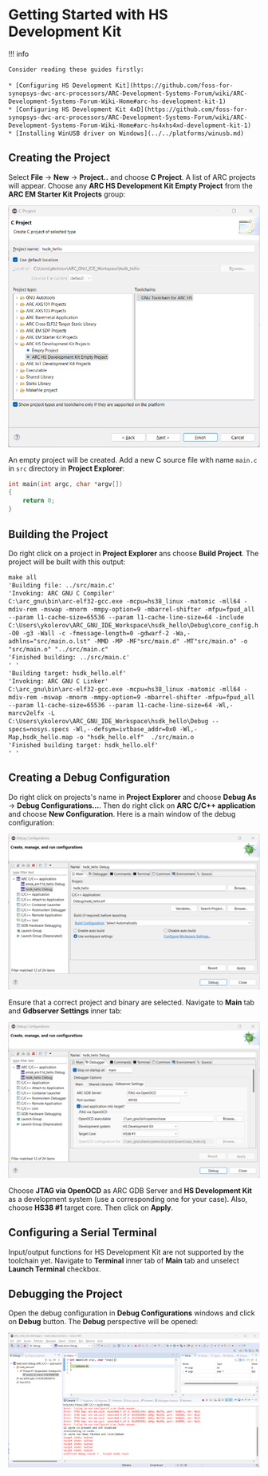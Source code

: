 # Getting Started with HS Development Kit

!!! info

    Consider reading these guides firstly:

    * [Configuring HS Development Kit](https://github.com/foss-for-synopsys-dwc-arc-processors/ARC-Development-Systems-Forum/wiki/ARC-Development-Systems-Forum-Wiki-Home#arc-hs-development-kit-1)
    * [Configuring HS Development Kit 4xD](https://github.com/foss-for-synopsys-dwc-arc-processors/ARC-Development-Systems-Forum/wiki/ARC-Development-Systems-Forum-Wiki-Home#arc-hs4xhs4xd-development-kit-1)
    * [Installing WinUSB driver on Windows](../../platforms/winusb.md)

## Creating the Project

Select **File** → **New** → **Project..** and choose **C Project**.
A list of ARC projects will appear. Choose any **ARC HS Development Kit Empty Project**
from the **ARC EM Starter Kit Projects** group:

![HS Development Kit Projects](./images/hsdk-projects.png)

An empty project will be created. Add a new C source file with name `main.c`
in `src` directory in **Project Explorer**:

```c
int main(int argc, char *argv[])
{
    return 0;
}
```

## Building the Project

Do right click on a project in **Project Explorer** ans choose **Build Project**.
The project will be built with this output:

```text
make all 
'Building file: ../src/main.c'
'Invoking: ARC GNU C Compiler'
C:\arc_gnu\bin\arc-elf32-gcc.exe -mcpu=hs38_linux -matomic -mll64 -mdiv-rem -mswap -mnorm -mmpy-option=9 -mbarrel-shifter -mfpu=fpud_all --param l1-cache-size=65536 --param l1-cache-line-size=64 -include  C:\Users\ykolerov\ARC_GNU_IDE_Workspace\hsdk_hello\Debug\core_config.h -O0 -g3 -Wall -c -fmessage-length=0 -gdwarf-2 -Wa,-adhlns="src/main.o.lst" -MMD -MP -MF"src/main.d" -MT"src/main.o" -o "src/main.o" "../src/main.c"
'Finished building: ../src/main.c'
' '
'Building target: hsdk_hello.elf'
'Invoking: ARC GNU C Linker'
C:\arc_gnu\bin\arc-elf32-gcc.exe -mcpu=hs38_linux -matomic -mll64 -mdiv-rem -mswap -mnorm -mmpy-option=9 -mbarrel-shifter -mfpu=fpud_all --param l1-cache-size=65536 --param l1-cache-line-size=64 -Wl,-marcv2elfx -L  C:\Users\ykolerov\ARC_GNU_IDE_Workspace\hsdk_hello\Debug --specs=nosys.specs -Wl,--defsym=ivtbase_addr=0x0 -Wl,-Map,hsdk_hello.map -o "hsdk_hello.elf"  ./src/main.o 
'Finished building target: hsdk_hello.elf'
' '
```

## Creating a Debug Configuration

Do right click on projects's name in **Project Explorer** and choose
**Debug As** → **Debug Configurations...**. Then do right click on
**ARC C/C++ application** and choose **New Configuration**. Here is a main window of
the debug configuration:

![Debug Configuration - Main](./images/hsdk-debug-conf-main.png)

Ensure that a correct project and binary are selected. Navigate to **Main** tab
and **Gdbserver Settings** inner tab:

![Debug Configuration - GDB](./images/hsdk-debug-conf-gdb.png)

Choose **JTAG via OpenOCD** as ARC GDB Server and **HS Development Kit** as
a development system (use a corresponding one for your case). Also,
choose **HS38 #1** target core. Then click on **Apply**.

## Configuring a Serial Terminal

Input/output functions for HS Development Kit are not supported by the toolchain yet.
Navigate to **Terminal** inner tab of **Main** tab and unselect **Launch Terminal**
checkbox.

## Debugging the Project

Open the debug configuration in **Debug Configurations** windows and click
on **Debug** button. The **Debug** perspective will be opened:

![Debug - Perspective](./images/hsdk-debug-perspective.png)
